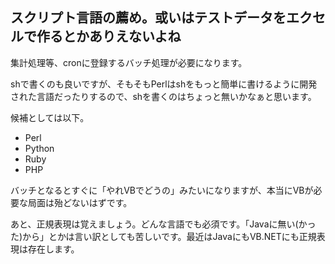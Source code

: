 ## スクリプト言語の薦め。或いはテストデータをエクセルで作るとかありえないよね

集計処理等、cronに登録するバッチ処理が必要になります。

shで書くのも良いですが、そもそもPerlはshをもっと簡単に書けるように開発された言語だったりするので、shを書くのはちょっと無いかなぁと思います。

候補としては以下。

* Perl
* Python
* Ruby
* PHP

バッチとなるとすぐに「やれVBでどうの」みたいになりますが、本当にVBが必要な局面は殆どないはずです。

あと、正規表現は覚えましょう。どんな言語でも必須です。「Javaに無い(かった)から」とかは言い訳としても苦しいです。最近はJavaにもVB.NETにも正規表現は存在します。


